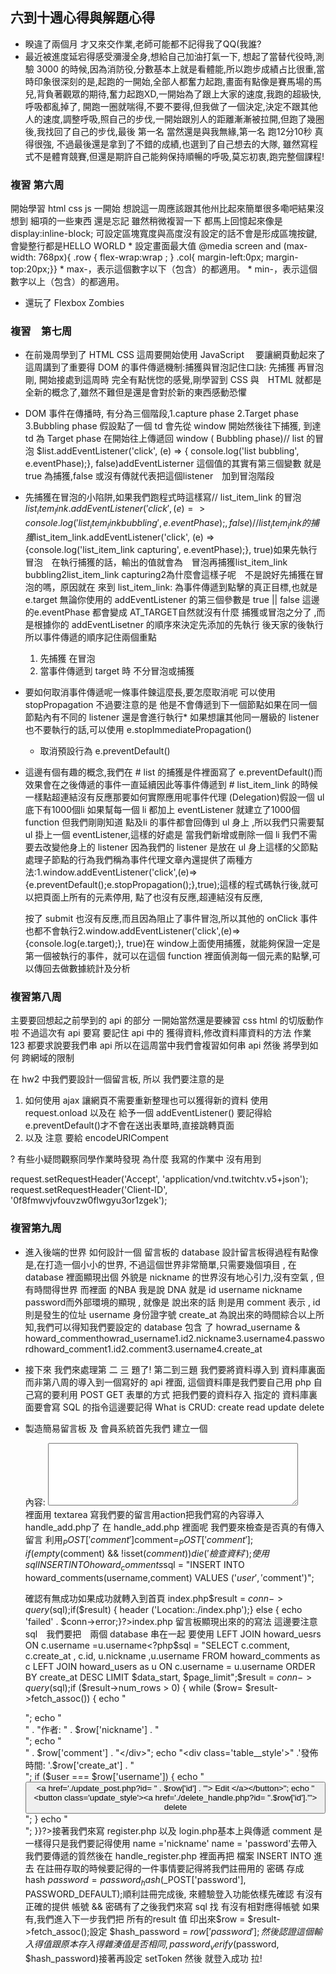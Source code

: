 ## 六到十週心得與解題心得

* 睽違了兩個月 才又來交作業,老師可能都不記得我了QQ(我誰?
* 最近被進度延宕得感受瀰漫全身,想給自己加油打氣一下,
想起了當替代役時,測驗 3000 的時候,因為消防役,分數基本上就是看體能,所以跑步成績占比很重,當時印象很深刻的是,起跑的一開始,全部人都奮力起跑,畫面有點像是賽馬場的馬兒,背負著觀眾的期待,奮力起跑XD,一開始為了跟上大家的速度,我跑的超級快,呼吸都亂掉了, 開跑一圈就喘得,不要不要得,但我做了一個決定,決定不跟其他人的速度,調整呼吸,照自己的步伐,一開始跟別人的距離漸漸被拉開,但跑了幾圈後,我找回了自己的步伐,最後  第一名 
當然還是與我無緣,第一名 跑12分10秒 真得很強, 不過最後還是拿到了不錯的成績,也選到了自己想去的大隊,
雖然寫程式不是體育競賽,但還是期許自己能夠保持順暢的呼吸,莫忘初衷,跑完整個課程!
### 複習 第六周  
開始學習 html css js 一開始 想說這一周應該跟其他州比起來簡單很多嘞吧結果沒想到 細項的一些東西 還是忘記 雖然稍微複習一下 都馬上回憶起來像是 display:inline-block; 可設定區塊寬度與高度沒有設定的話不會是形成區塊按鍵,會變整行都是HELLO WORLD 
	*  設定畫面最大值
@media screen and (max-width: 768px){    .row {        flex-wrap:wrap ;    }    .col{    margin-left:0px;    margin-top:20px;}}
	* max-，表示這個數字以下（包含）的都適用。
	* min-，表示這個數字以上（包含）的都適用。

* 還玩了 Flexbox Zombies 

### 複習　第七周
* 在前幾周學到了 HTML CSS 這周要開始使用 JavaScript　 要讓網頁動起來了
這周講到了重要得 DOM 的事件傳遞機制:捕獲與冒泡記住口訣: 先捕獲 再冒泡剛, 開始接處到這周時 完全有點恍惚的感覺,剛學習到 CSS 與　HTML 就都是全新的概念了,雖然不難但是還是會對於新的東西感動恐懼 
* DOM 事件在傳播時, 有分為三個階段,1.capture phase 2.Target phase 3.Bubbling phase 假設點了一個 td 會先從 window 開始然後往下捕獲, 到達 td 為 Target phase 在開始往上傳遞回 window ( Bubbling phase)// list 的冒泡 $list.addEventListener('click', (e) => {  console.log('list bubbling', e.eventPhase);}, false)addEventListerner 這個值的其實有第三個變數 就是 true 為捕獲,false 或沒有傳就代表把這個listener　加到冒泡階段
* 先捕獲在冒泡的小陷阱,如果我們跑程式時這樣寫// list_item_link 的冒泡 $list_item_link.addEventListener('click', (e) => {console.log('list_item_link bubbling', e.eventPhase);}, false)// list_item_link 的捕獲$list_item_link.addEventListener('click', (e) => {console.log('list_item_link capturing', e.eventPhase);}, true)如果先執行冒泡　在執行捕獲的話，輸出的值就會為　冒泡再捕獲list_item_link bubbling2list_item_link capturing2為什麼會這樣子呢　不是說好先捕獲在冒泡的嗎，原因就在 來到 list_item_link: 為事件傳遞到點擊的真正目標,也就是e.target 無論你使用的 addEventListener 的第三個參數是 true || false 這邊的e.eventPhase 都會變成 AT_TARGET自然就沒有什麼 捕獲或冒泡之分了 ,而是根據你的 addEventLisetner 的順序來決定先添加的先執行 後天家的後執行所以事件傳遞的順序記住兩個重點
	1. 先捕獲 在冒泡
	2. 當事件傳遞到 target 時 不分冒泡或捕獲

* 要如何取消事件傳遞呢一條事件鍊這麼長,要怎麼取消呢 可以使用 stopPropagation 不過要注意的是 他是不會傳遞到下一個節點如果在同一個節點內有不同的 listener 還是會進行執行* 如果想讓其他同一層級的 listener  也不要執行的話,可以使用 e.stopImmediatePropagation()
	* 取消預設行為 e.preventDefault()

* 這邊有個有趣的概念,我們在 # list 的捕獲是件裡面寫了 e.preventDefault()而效果會在之後傳遞的事件一直延續因此等事件傳遞到 # list_item_link 的時候 一樣點超連結沒有反應那要如何實際應用呢事件代理 (Delegation)假設一個 ul 底下有1000個li 如果幫每一個 li 都加上 eventListener 就建立了1000個function  但我們剛剛知道 點及li 的事件都會回傳到 ul 身上 ,所以我們只需要幫 ul 掛上一個 eventListener,這樣的好處是 當我們新增或刪除一個 li 我們不需要去改變他身上的 listener 因為我們的 listener 是放在 ul 身上這樣的父節點處理子節點的行為我們稱為事件代理文章內還提供了兩種方法:1.window.addEventListener('click',(e)=>{e.preventDefault();e.stopPropagation();},true);這樣的程式碼執行後,就可以把頁面上所有的元素停用,
點了也沒有反應,超連結沒有反應,<form> 按了 submit 也沒有反應,而且因為阻止了事件冒泡,所以其他的 onClick 事件也都不會執行2.window.addEventListener('click',(e)=>{console.log(e.target);}, true)在 window上面使用捕獲，就能夠保證一定是第一個被執行的事件，就可以在這個 function 裡面偵測每一個元素的點擊,可以傳回去做數據統計及分析

### 複習第八周
主要要回想起之前學到的 api 的部分 一開始當然還是要練習 css html 的切版動作啦
不過這次有 api 要寫
要記住 api 中的 獲得資料,修改資料庫資料的方法
作業123 都要求說要我們串 api
所以在這周當中我們會複習如何串 api 然後 將學到如何
跨網域的限制 

在 hw2 中我們要設計一個留言板,
所以 我們要注意的是 
1. 如何使用 ajax 讓網頁不需要重新整理也可以獲得新的資料
使用 request.onload 
以及在 給予一個 addEventListener()
要記得給 e.preventDefault()才不會在送出表單時,直接跳轉頁面
2. 以及 注意 要給  encodeURICompent

? 有些小疑問觀察同學作業時發現 
 為什麼 我寫的作業中 沒有用到

request.setRequestHeader('Accept', 'application/vnd.twitchtv.v5+json');
request.setRequestHeader('Client-ID', '0f8fmwvjvfouvzw0flwgyu3or1zgek');





 ### 複習第九周 
* 進入後端的世界 如何設計一個 留言板的 database 設計留言板得過程有點像是,在打造一個小小的世界,  不過這個世界非常簡單,只需要幾個項目  , 在 database 裡面顯現出個 外貌是 nickname 的世界沒有地心引力,沒有空氣 , 但有時間得世界  而裡面 的NBA  我是說 DNA 就是  id   username nickname password而外部環境的顯現 , 就像是 說出來的話 則是用 comment 表示  , id 則是發生的位址  username 身份證字號   create_at 為說出來的時間綜合以上所知,我們可以得知我們要設定的 database  包含 了 howrad_username & howard_commenthowrad_username1.id2.nickname3.username4.passwordhoward_comment1.id2.comment3.username4.create_at
* 接下來 我們來處理第 二 三 題了! 第二到三題 我們要將資料導入到 資料庫裏面 而非第八周的導入到一個寫好的 api 裡面, 這個資料庫是我們要自己用 php 自己寫的要利用 POST GET 表單的方式 把我們要的資料存入 指定的 資料庫裏面要會寫 SQL 的指令這邊要記得 What is CRUD:  create read update delete
* 製造簡易留言板 及 會員系統首先我們 建立一個 <form method = 'POST' action='./handle_add.php'>    <div>內容:        <textarea class='textarea_set' name='comment' style="width:400px;height:100px "></textarea>    </div><div> 裡面用 textarea 寫我們要的留言用action把我們寫的內容導入handle_add.php了  在 handle_add.php 裡面呢 我們要來檢查是否真的有傳入 留言 利用$_POST['comment']$comment=$_POST['comment'];if (empty($comment) && !isset($comment)) {    die('檢查資料');}使用 sql  INSERT INTO　howard_comments$sql = "INSERT INTO howard_comments(username,comment) VALUES ('$user','$comment')";
	
	確認有無成功如果成功就轉入到首頁 index.php$result = $conn->query($sql);if($result) {    header ('Location:./index.php');} else {    echo 'failed' . $conn->error;}?>index.php 留言板顯現出來的的寫法 這邊要注意  sql　我們要把　兩個 database 串在一起 要使用 
	LEFT JOIN howard_uesrs  ON c.username =u.username<?php$sql = "SELECT c.comment, c.create_at , c.id, u.nickname ,u.username FROM howard_comments as c LEFT JOIN howard_users as u ON c.username = u.username ORDER BY create_at DESC LIMIT $data_start, $page_limit";$result = $conn->query($sql);if ($result->num_rows > 0) {        while ($row= $result->fetch_assoc()) {        echo "<div class=table>";        echo "<div class='table__style'>" . "作者:  " . $row['nickname'] . "</div>";        echo "<div class='table__style'>" . $row['comment'] . "</div>";        echo "<div class='table__style'>" .'發佈時間: '.$row['create_at'] . "</div>";         if ($user ===  $row['username']) {        echo "<button class='update_style'><a href='./update_post.php?id= " . $row['id'] . "'> Edit </a></button>";        echo "<button class='update_style'><a href='./delete_handle.php?id= ".$row['id']."'> delete </a></button>";            }        echo "</div>";    }}?>接著我們來寫 register.php 以及 login.php基本上與傳遞 comment  是一樣得只是我們要記得使用 name  ='nickname' name = 'password'去帶入我們要傳遞的質然後在 handle_register.php 裡面再把 檔案 INSERT INTO 進去 在註冊存取的時候要記得的一件事情要記得將我們註冊用的 密碼 存成  hash $password=password_hash($_POST['password'], PASSWORD_DEFAULT);順利註冊完成後, 來體驗登入功能依樣先確認 有沒有正確的提供 帳號 && 密碼有了之後我們來寫 sql 找 有沒有相對應得帳號 如果有,我們進入下一步我們把 所有的result 值 印出來$row  = $result->fetch_assoc();設定 $hash_password = $row['password'];然後認證這個 輸入得值跟 原本存入得雜湊值是否相同, password_verify($password, $hash_password)接著再設定 setToken 然後 就登入成功 拉! 












